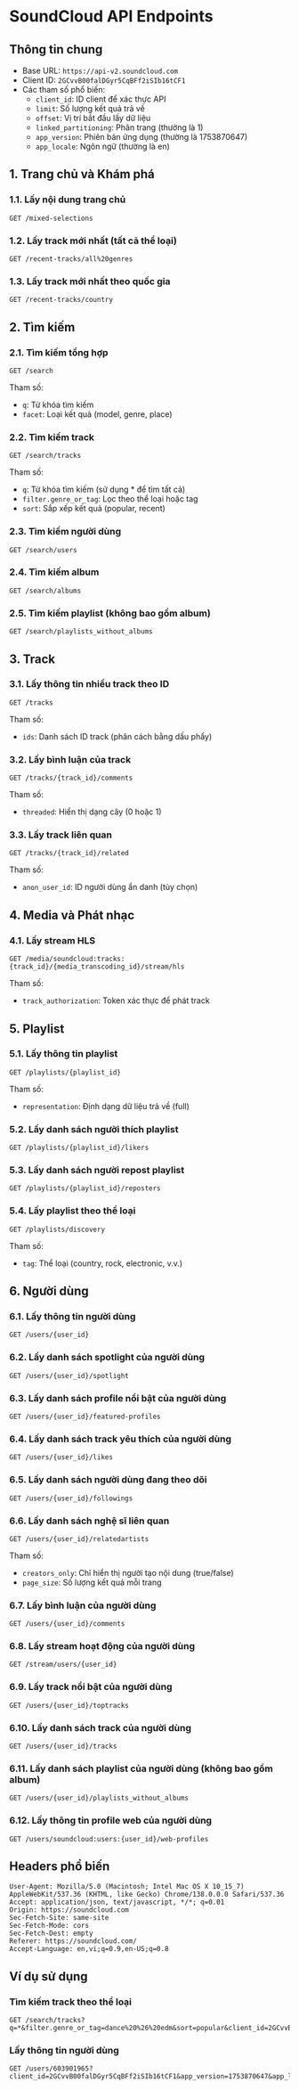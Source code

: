 # SoundCloud API Endpoints

## Thông tin chung
- Base URL: `https://api-v2.soundcloud.com`
- Client ID: `2GCvvB00falDGyr5CqBFf2iSIb16tCF1`
- Các tham số phổ biến:
  - `client_id`: ID client để xác thực API
  - `limit`: Số lượng kết quả trả về
  - `offset`: Vị trí bắt đầu lấy dữ liệu
  - `linked_partitioning`: Phân trang (thường là 1)
  - `app_version`: Phiên bản ứng dụng (thường là 1753870647)
  - `app_locale`: Ngôn ngữ (thường là en)

## 1. Trang chủ và Khám phá
### 1.1. Lấy nội dung trang chủ
```
GET /mixed-selections
```

### 1.2. Lấy track mới nhất (tất cả thể loại)
```
GET /recent-tracks/all%20genres
```

### 1.3. Lấy track mới nhất theo quốc gia
```
GET /recent-tracks/country
```

## 2. Tìm kiếm
### 2.1. Tìm kiếm tổng hợp
```
GET /search
```
Tham số:
- `q`: Từ khóa tìm kiếm
- `facet`: Loại kết quả (model, genre, place)

### 2.2. Tìm kiếm track
```
GET /search/tracks
```
Tham số:
- `q`: Từ khóa tìm kiếm (sử dụng * để tìm tất cả)
- `filter.genre_or_tag`: Lọc theo thể loại hoặc tag
- `sort`: Sắp xếp kết quả (popular, recent)

### 2.3. Tìm kiếm người dùng
```
GET /search/users
```

### 2.4. Tìm kiếm album
```
GET /search/albums
```

### 2.5. Tìm kiếm playlist (không bao gồm album)
```
GET /search/playlists_without_albums
```

## 3. Track
### 3.1. Lấy thông tin nhiều track theo ID
```
GET /tracks
```
Tham số:
- `ids`: Danh sách ID track (phân cách bằng dấu phẩy)

### 3.2. Lấy bình luận của track
```
GET /tracks/{track_id}/comments
```
Tham số:
- `threaded`: Hiển thị dạng cây (0 hoặc 1)

### 3.3. Lấy track liên quan
```
GET /tracks/{track_id}/related
```
Tham số:
- `anon_user_id`: ID người dùng ẩn danh (tùy chọn)

## 4. Media và Phát nhạc
### 4.1. Lấy stream HLS
```
GET /media/soundcloud:tracks:{track_id}/{media_transcoding_id}/stream/hls
```
Tham số:
- `track_authorization`: Token xác thực để phát track

## 5. Playlist
### 5.1. Lấy thông tin playlist
```
GET /playlists/{playlist_id}
```
Tham số:
- `representation`: Định dạng dữ liệu trả về (full)

### 5.2. Lấy danh sách người thích playlist
```
GET /playlists/{playlist_id}/likers
```

### 5.3. Lấy danh sách người repost playlist
```
GET /playlists/{playlist_id}/reposters
```

### 5.4. Lấy playlist theo thể loại
```
GET /playlists/discovery
```
Tham số:
- `tag`: Thể loại (country, rock, electronic, v.v.)

## 6. Người dùng
### 6.1. Lấy thông tin người dùng
```
GET /users/{user_id}
```

### 6.2. Lấy danh sách spotlight của người dùng
```
GET /users/{user_id}/spotlight
```

### 6.3. Lấy danh sách profile nổi bật của người dùng
```
GET /users/{user_id}/featured-profiles
```

### 6.4. Lấy danh sách track yêu thích của người dùng
```
GET /users/{user_id}/likes
```

### 6.5. Lấy danh sách người dùng đang theo dõi
```
GET /users/{user_id}/followings
```

### 6.6. Lấy danh sách nghệ sĩ liên quan
```
GET /users/{user_id}/relatedartists
```
Tham số:
- `creators_only`: Chỉ hiển thị người tạo nội dung (true/false)
- `page_size`: Số lượng kết quả mỗi trang

### 6.7. Lấy bình luận của người dùng
```
GET /users/{user_id}/comments
```

### 6.8. Lấy stream hoạt động của người dùng
```
GET /stream/users/{user_id}
```

### 6.9. Lấy track nổi bật của người dùng
```
GET /users/{user_id}/toptracks
```

### 6.10. Lấy danh sách track của người dùng
```
GET /users/{user_id}/tracks
```

### 6.11. Lấy danh sách playlist của người dùng (không bao gồm album)
```
GET /users/{user_id}/playlists_without_albums
```

### 6.12. Lấy thông tin profile web của người dùng
```
GET /users/soundcloud:users:{user_id}/web-profiles
```

## Headers phổ biến
```
User-Agent: Mozilla/5.0 (Macintosh; Intel Mac OS X 10_15_7) AppleWebKit/537.36 (KHTML, like Gecko) Chrome/138.0.0.0 Safari/537.36
Accept: application/json, text/javascript, */*; q=0.01
Origin: https://soundcloud.com
Sec-Fetch-Site: same-site
Sec-Fetch-Mode: cors
Sec-Fetch-Dest: empty
Referer: https://soundcloud.com/
Accept-Language: en,vi;q=0.9,en-US;q=0.8
```

## Ví dụ sử dụng
### Tìm kiếm track theo thể loại
```
GET /search/tracks?q=*&filter.genre_or_tag=dance%20%26%20edm&sort=popular&client_id=2GCvvB00falDGyr5CqBFf2iSIb16tCF1&limit=10&offset=0&linked_partitioning=1&app_version=1753870647&app_locale=en
```

### Lấy thông tin người dùng
```
GET /users/603901965?client_id=2GCvvB00falDGyr5CqBFf2iSIb16tCF1&app_version=1753870647&app_locale=en
``` 
